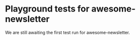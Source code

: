# Playground tests for awesome-newsletter
We are still awaiting the first test run for awesome-newsletter.
